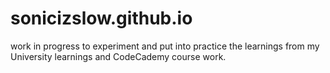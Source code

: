 # sonicizslow.github.io

work in progress to experiment and put into practice the learnings from my University learnings and CodeCademy course work. 

